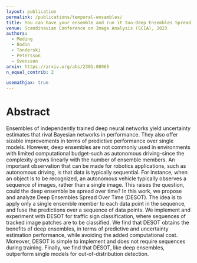 ```yaml
---
layout: publication
permalink: /publications/temporal-ensambles/
title: You can have your ensemble and run it too-Deep Ensembles Spread Over Time
venue: Scandinavian Conference on Image Analysis (SCIA), 2023
authors:
  - Meding
  - Bodin
  - Tonderski
  - Petersson
  - Svensson
arxiv: https://arxiv.org/abs/2301.08965
n_equal_contrib: 2

usemathjax: true
---
```


# Abstract
Ensembles of independently trained deep neural networks yield uncertainty estimates that rival Bayesian networks in performance. They also offer sizable improvements in terms of predictive performance over single models. However, deep ensembles are not commonly used in environments with limited computational budget-such as autonomous driving-since the complexity grows linearly with the number of ensemble members. An important observation that can be made for robotics applications, such as autonomous driving, is that data is typically sequential. For instance, when an object is to be recognized, an autonomous vehicle typically observes a sequence of images, rather than a single image. This raises the question, could the deep ensemble be spread over time? In this work, we propose and analyze Deep Ensembles Spread Over Time (DESOT). The idea is to apply only a single ensemble member to each data point in the sequence, and fuse the predictions over a sequence of data points. We implement and experiment with DESOT for traffic sign classification, where sequences of tracked image patches are to be classified. We find that DESOT obtains the benefits of deep ensembles, in terms of predictive and uncertainty estimation performance, while avoiding the added computational cost. Moreover, DESOT is simple to implement and does not require sequences during training. Finally, we find that DESOT, like deep ensembles, outperform single models for out-of-distribution detection.